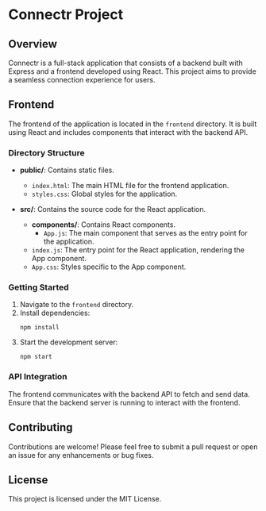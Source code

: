 # Connectr Project

## Overview
Connectr is a full-stack application that consists of a backend built with Express and a frontend developed using React. This project aims to provide a seamless connection experience for users.

## Frontend
The frontend of the application is located in the `frontend` directory. It is built using React and includes components that interact with the backend API.

### Directory Structure
- **public/**: Contains static files.
  - `index.html`: The main HTML file for the frontend application.
  - `styles.css`: Global styles for the application.
  
- **src/**: Contains the source code for the React application.
  - **components/**: Contains React components.
    - `App.js`: The main component that serves as the entry point for the application.
  - `index.js`: The entry point for the React application, rendering the App component.
  - `App.css`: Styles specific to the App component.

### Getting Started
1. Navigate to the `frontend` directory.
2. Install dependencies:
   ```
   npm install
   ```
3. Start the development server:
   ```
   npm start
   ```

### API Integration
The frontend communicates with the backend API to fetch and send data. Ensure that the backend server is running to interact with the frontend.

## Contributing
Contributions are welcome! Please feel free to submit a pull request or open an issue for any enhancements or bug fixes.

## License
This project is licensed under the MIT License.